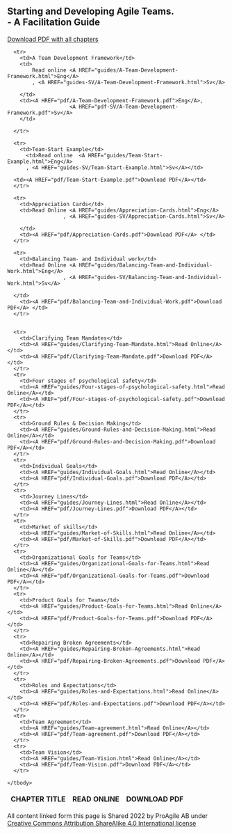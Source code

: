 <link rel="stylesheet" type="text/css" href="style.css">



<div class="aa_htmlTable">
	<h2 class="aa_h2">Starting and Developing Agile Teams. <br>- A Facilitation Guide</h2>
  <table>
    <thead>
      <tr>
      <A HREF="pdf/Starting-and-Developing-Agile-Teams.pdf">Download PDF with all chapters</A>	      
      </tr>
      <tr>
        <th>CHAPTER TITLE</th>
        <th>READ ONLINE</th>
        <th>DOWNLOAD PDF</th>
      </tr>
    </thead>
    <tbody>
	
      <tr>	  
        <td>A Team Development Framework</td>
        <td>
            Read online <A HREF="guides/A-Team-Development-Framework.html">Eng</A>
            , <A HREF="guides-SV/A-Team-Development-Framework.html">Sv</A>

        </td>
        <td><A HREF="pdf/A-Team-Development-Framework.pdf">Eng</A>,
                        <A HREF="pdf-SV/A-Team-Development-Framework.pdf">Sv</A>
        </td>

      </tr>

      <tr>
        <td>Team-Start Example</td>
    	  <td>Read online  <A HREF="guides/Team-Start-Example.html">Eng</A>
	      , <A HREF="guides-SV/Team-Start-Example.html">Sv</A></td>
      
      <td><A HREF="pdf/Team-Start-Example.pdf">Download PDF</A></td>
      </tr>
      
      <tr>
        <td>Appreciation Cards</td>
	    <td>Read Online <A HREF="guides/Appreciation-Cards.html">Eng</A>
                      , <A HREF="guides-SV/Appreciation-Cards.html">Sv</A>

        </td>
        <td><A HREF="pdf/Appreciation-Cards.pdf">Download PDF</A> </td>
      </tr>

      <tr>
        <td>Balancing Team- and Individual work</td>
	    <td>Read Online <A HREF="guides/Balancing-Team-and-Individual-Work.html">Eng</A>
                      , <A HREF="guides-SV/Balancing-Team-and-Individual-Work.html">Sv</A>

      </td>
        <td><A HREF="pdf/Balancing-Team-and-Individual-Work.pdf">Download PDF</A> </td>
      </tr>


      <tr>
        <td>Clarifying Team Mandates</td>
		<td><A HREF="guides/Clarifying-Team-Mandate.html">Read Online</A></td>
		<td><A HREF="pdf/Clarifying-Team-Mandate.pdf">Download PDF</A></td>
      </tr>
      <tr>	  
        <td>Four stages of psychological safety</td>
    	<td><A HREF="guides/Four-stages-of-psychological-safety.html">Read Online</A></td>
	    <td><A HREF="pdf/Four-stages-of-psychological-safety.pdf">Download PDF</A></td>
      </tr>
      <tr>	  
        <td>Ground Rules & Decision Making</td>
    	<td><A HREF="guides/Ground-Rules-and-Decision-Making.html">Read Online</A></td>
	    <td><A HREF="pdf/Ground-Rules-and-Decision-Making.pdf">Download PDF</A></td>
      </tr>
      <tr>
        <td>Individual Goals</td>
	    <td><A HREF="guides/Individual-Goals.html">Read Online</A></td>
	    <td><A HREF="pdf/Individual-Goals.pdf">Download PDF</A></td>
      </tr>
      <tr>
        <td>Journey Lines</td>
	    <td><A HREF="guides/Journey-Lines.html">Read Online</A></td>
	    <td><A HREF="pdf/Journey-Lines.pdf">Download PDF</A></td>
      </tr>
      <tr>
        <td>Market of skills</td>
	    <td><A HREF="guides/Market-of-Skills.html">Read Online</A></td>
	    <td><A HREF="pdf/Market-of-Skills.pdf">Download PDF</A></td>
      </tr>
      <tr>
        <td>Organizational Goals for Teams</td>
	    <td><A HREF="guides/Organizational-Goals-for-Teams.html">Read Online</A></td>
	    <td><A HREF="pdf/Organizational-Goals-for-Teams.pdf">Download PDF</A></td>
      </tr>
      <tr>
        <td>Product Goals for Teams</td>
	    <td><A HREF="guides/Product-Goals-for-Teams.html">Read Online</A></td>
	    <td><A HREF="pdf/Product-Goals-for-Teams.pdf">Download PDF</A></td>
      </tr>
      <tr>
        <td>Repairing Broken Agreements</td>
	    <td><A HREF="guides/Repairing-Broken-Agreements.html">Read Online</A></td>
	    <td><A HREF="pdf/Repairing-Broken-Agreements.pdf">Download PDF</A></td>
      </tr>
      <tr>
        <td>Roles and Expectations</td>
		<td><A HREF="guides/Roles-and-Expectations.html">Read Online</A></td>
		<td><A HREF="pdf/Roles-and-Expectations.pdf">Download PDF</A></td>
      </tr>
      <tr>
        <td>Team Agreement</td>
		<td><A HREF="guides/Team-agreement.html">Read Online</A></td>
		<td><A HREF="pdf/Team-agreement.pdf">Download PDF</A></td>
      </tr>
      <tr>
        <td>Team Vision</td>
	    <td><A HREF="guides/Team-Vision.html">Read Online</A></td>
	    <td><A HREF="pdf/Team-Vision.pdf">Download PDF</A></td>
      </tr>

    </tbody>
  </table>
	
All content linked form this page is Shared 2022 by ProAgile AB under <A HREF="https://creativecommons.org/licenses/by-sa/4.0/"> Creative Commons Attribution ShareAlike 4.0 International license</A>

</div>
